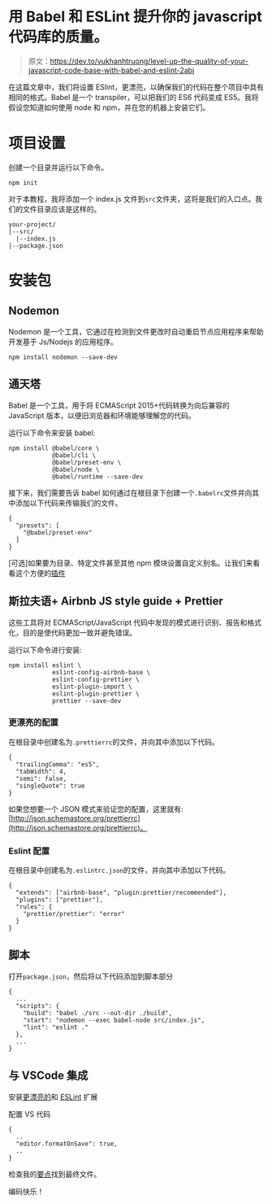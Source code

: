 # 用 Babel 和 ESLint 提升你的 javascript 代码库的质量。

> 原文：<https://dev.to/vukhanhtruong/level-up-the-quality-of-your-javascript-code-base-with-babel-and-eslint-2abj>

在这篇文章中，我们将设置 ESlint，更漂亮，以确保我们的代码在整个项目中具有相同的格式。Babel 是一个 transpiler，可以把我们的 ES6 代码变成 ES5。我将假设您知道如何使用 node 和 npm，并在您的机器上安装它们。

# 项目设置

创建一个目录并运行以下命令。

```
npm init 
```

对于本教程，我将添加一个 index.js 文件到`src`文件夹，这将是我们的入口点。我们的文件目录应该是这样的。

```
your-project/
|--src/
  |--index.js
|--package.json 
```

# 安装包

## Nodemon

Nodemon 是一个工具，它通过在检测到文件更改时自动重启节点应用程序来帮助开发基于 Js/Nodejs 的应用程序。

```
npm install nodemon --save-dev 
```

## 通天塔

Babel 是一个工具，用于将 ECMAScript 2015+代码转换为向后兼容的 JavaScript 版本，以便旧浏览器和环境能够理解您的代码。

运行以下命令来安装 babel:

```
npm install @babel/core \ 
            @babel/cli \ 
            @babel/preset-env \
            @babel/node \
            @babel/runtime --save-dev 
```

接下来，我们需要告诉 babel 如何通过在根目录下创建一个`.babelrc`文件并向其中添加以下代码来传输我们的文件。

```
{
  "presets": [
    "@babel/preset-env"
  ]
} 
```

[可选]如果要为目录、特定文件甚至其他 npm 模块设置自定义别名。让我们来看看这个方便的[插件](https://github.com/tleunen/babel-plugin-module-resolver)

## 斯拉夫语+ Airbnb JS style guide + Prettier

这些工具将对 ECMAScript/JavaScript 代码中发现的模式进行识别、报告和格式化，目的是使代码更加一致并避免错误。

运行以下命令进行安装:

```
npm install eslint \
            eslint-config-airbnb-base \
            eslint-config-prettier \
            eslint-plugin-import \
            eslint-plugin-prettier \
            prettier --save-dev 
```

### 更漂亮的配置

在根目录中创建名为`.prettierrc`的文件，并向其中添加以下代码。

```
{
  "trailingComma": "es5",
  "tabWidth": 4,
  "semi": false,
  "singleQuote": true
} 
```

如果您想要一个 JSON 模式来验证您的配置，这里就有:[http://json.schemastore.org/prettierrc](http://json.schemastore.org/prettierrc)。

### Eslint 配置

在根目录中创建名为`.eslintrc.json`的文件，并向其中添加以下代码。

```
{
  "extends": ["airbnb-base", "plugin:prettier/recommended"],
  "plugins": ["prettier"],
  "rules": {
    "prettier/prettier": "error"
  }  
} 
```

## 脚本

打开`package.json`，然后将以下代码添加到脚本部分

```
{
  ...
  "scripts": {
    "build": "babel ./src --out-dir ./build",
    "start": "nodemon --exec babel-node src/index.js",
    "lint": "eslint ."
  },
  ...
} 
```

## 与 VSCode 集成

安装[更漂亮的](https://marketplace.visualstudio.com/items?itemName=esbenp.prettier-vscode)和 [ESLint](https://marketplace.visualstudio.com/items?itemName=dbaeumer.vscode-eslint) 扩展

配置 VS 代码

```
{
  ..
  "editor.formatOnSave": true,
  ..
} 
```

检查我的[要点](https://gist.github.com/vukhanhtruong/670c6b4d1c02a5798cb40a50762c7548)找到最终文件。

编码快乐！